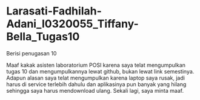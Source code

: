# Larasati-Fadhilah-Adani_I0320055_Tiffany-Bella_Tugas10
Berisi penugasan 10

Maaf kakak asisten laboratorium POSI karena saya telat mengumpulkan tugas 10 dan mengumpulkannya lewat github, bukan lewat link semestinya. Adapun alasan saya telat mengumpulkan karena laptop saya rusak, jadi harus di service terlebih dahulu dan aplikasinya pun banyak yang hilang sehingga saya harus mendownload ulang. Sekali lagi, saya minta maaf.
